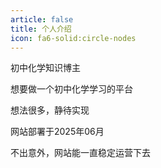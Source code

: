 ```yaml
---
article: false
title: 个人介绍
icon: fa6-solid:circle-nodes
---
```



初中化学知识博主

想要做一个初中化学学习的平台

想法很多，静待实现

网站部署于2025年06月

不出意外，网站能一直稳定运营下去